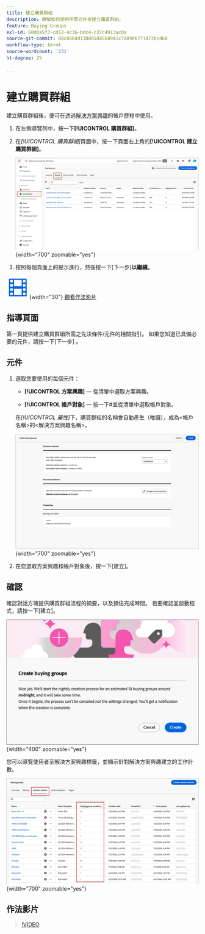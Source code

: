 ```yaml
---
title: 建立購買群組
description: 瞭解如何使用所需元件來建立購買群組。
feature: Buying Groups
exl-id: 60d0a5f3-cd12-4c36-bdc4-c37c4913ac0a
source-git-commit: 08c8684d138005d4560941c7d89d6771472bcd60
workflow-type: tm+mt
source-wordcount: '231'
ht-degree: 2%

---
```



# 建立購買群組

建立購買群組後，便可在透過[解決方案興趣](./solution-interests.md)的帳戶歷程中使用。

1. 在左側導覽列中，按一下&#x200B;**[!UICONTROL 購買群組]**。

1. 在&#x200B;_[!UICONTROL 購買群組]_&#x200B;頁面中，按一下頁面右上角的&#x200B;**[!UICONTROL 建立購買群組]**。

   ![按一下「建立購買群組」](./assets/buying-groups-create.png){width="700" zoomable="yes"}

1. 按照每個頁面上的提示進行，然後按一下[下一步]&#x200B;**以繼續。**

![影片](../../assets/do-not-localize/icon-video.svg){width="30"} [觀看作法影片](#how-to-video)

## 指導頁面

第一頁提供建立購買群組所需之先決條件/元件的相關指引。 如果您知道已具備必要的元件，請按一下[下一步] **&#x200B;**。

## 元件

1. 選取您要使用的每個元件：

   * **[!UICONTROL 方案興趣]** — 從清單中選取方案興趣。

   * **[!UICONTROL 帳戶對象]** — 按一下#並從清單中選取帳戶對象。

   在&#x200B;_[!UICONTROL 屬性]_&#x200B;下，購買群組的名稱會自動產生（唯讀），成為&lt;帳戶名稱>的&lt;解決方案興趣名稱>。

   ![按一下「建立購買群組」](./assets/buying-groups-create-components.png){width="700" zoomable="yes"}

1. 在您選取方案興趣和帳戶對象後，按一下[建立]。**&#x200B;**

## 確認

確認對話方塊提供購買群組流程的摘要，以及預估完成時間。 若要確認並啟動程式，請按一下[建立]。**&#x200B;**

![建立購買群組確認對話方塊](./assets/buying-groups-create-confirm.png){width="400" zoomable="yes"}

您可以導覽使用者至解決方案興趣標籤，並顯示針對解決方案興趣建立的工作計數。

![按一下「建立購買群組」](./assets/solution-interest-buying-group-jobs.png){width="700" zoomable="yes"}

<!-- Other buying group activities:

Member of buying group.
Assign a member of the buying group.
Remove a member of the buying group. -->

## 作法影片

>[!VIDEO](https://video.tv.adobe.com/v/3451772/?learn=on&captions=chi_hant)
